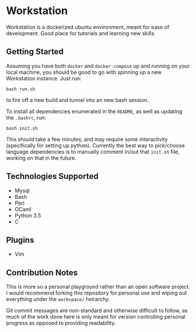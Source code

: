 # Workstation
Workstation is a dockerized ubuntu environment, meant for ease of development. Good place for tutorials and learning new skills.

## Getting Started
Assuming you have both `docker` and `docker-compose` up and running on your local machine, you should be good to go with spinning up a new Workstation instance. Just run:

```
bash run.sh
```

to fire off a new build and tunnel into an new bash session.

To install all dependencies enumerated in the `README`, as well as updating the `.bashrc`, run:

```
bash init.sh
```

This should take a few minutes, and may require some interactivity (specifically for setting up python). Currently the best way to pick/choose language dependencies is to manually comment in/out that `init.sh` file, working on that in the future. 

## Technologies Supported
- Mysql
- Bash
- Perl
- OCaml
- Python 3.5
- C


## Plugins
- Vim

## Contribution Notes
This is more so a personal playground rather than an open software project. I would recommend forking this repository for personal use and wiping out everything under the `workspace/` heirarchy.

Git commit messages are non-standard and otherwise difficult to follow, as much of the work done here is only meant for version controlling personal progress as opposed to providing readability.